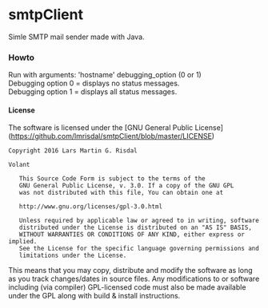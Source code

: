 # **smtpClient**
Simle SMTP mail sender made with Java.

### Howto
Run with arguments: 'hostname' debugging_option (0 or 1)  
Debugging option 0 = displays no status messages.  
Debugging option 1 = displays all status messages.


#### License
The software is licensed under the [GNU General Public License] (https://github.com/lmrisdal/smtpClient/blob/master/LICENSE)
````
Copyright 2016 Lars Martin G. Risdal

Volant

   This Source Code Form is subject to the terms of the 
   GNU General Public License, v. 3.0. If a copy of the GNU GPL 
   was not distributed with this file, You can obtain one at 
   
   http://www.gnu.org/licenses/gpl-3.0.html
   
   Unless required by applicable law or agreed to in writing, software
   distributed under the License is distributed on an "AS IS" BASIS,
   WITHOUT WARRANTIES OR CONDITIONS OF ANY KIND, either express or implied.
   See the License for the specific language governing permissions and
   limitations under the License.
````
This means that you may copy, distribute and modify the software as long as you track changes/dates in source files. Any modifications to or software including (via compiler) GPL-licensed code must also be made available under the GPL along with build & install instructions.

